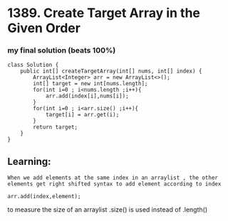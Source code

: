 # 1389. Create Target Array in the Given Order

### my final solution (beats 100%)
``` 
class Solution {
    public int[] createTargetArray(int[] nums, int[] index) {
        ArrayList<Integer> arr = new ArrayList<>();
        int[] target = new int[nums.length];
        for(int i=0 ; i<nums.length ;i++){
            arr.add(index[i],nums[i]);
        }
        for(int i=0 ; i<arr.size() ;i++){
            target[i] = arr.get(i);
        }
        return target;
    }
}
```

## Learning:

`When we add elements at the same index in an arraylist , the other elements get right shifted
syntax to add element according to index `
```
arr.add(index,element);
```
to measure the size of an arraylist .size() is used instead of .length()
